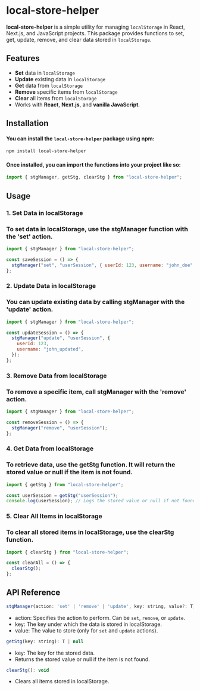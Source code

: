 # local-store-helper

**local-store-helper** is a simple utility for managing `localStorage` in React, Next.js, and JavaScript projects. This package provides functions to set, get, update, remove, and clear data stored in `localStorage`.

## Features

- **Set** data in `localStorage`
- **Update** existing data in `localStorage`
- **Get** data from `localStorage`
- **Remove** specific items from `localStorage`
- **Clear** all items from `localStorage`
- Works with **React**, **Next.js**, and **vanilla JavaScript**.

## Installation

#### You can install the `local-store-helper` package using npm:

```bash
npm install local-store-helper
```

#### Once installed, you can import the functions into your project like so:

```js
import { stgManager, getStg, clearStg } from "local-store-helper";
```

<!-- usage -->

## Usage

<!-- ---------------1---------------- -->

### 1. Set Data in localStorage

### To set data in localStorage, use the stgManager function with the 'set' action.

```js
import { stgManager } from "local-store-helper";

const saveSession = () => {
  stgManager("set", "userSession", { userId: 123, username: "john_doe" });
};
```

<!-- ---------------2---------------- -->

### 2. Update Data in localStorage

### You can update existing data by calling stgManager with the 'update' action.

```js
import { stgManager } from "local-store-helper";

const updateSession = () => {
  stgManager("update", "userSession", {
    userId: 123,
    username: "john_updated",
  });
};
```

<!-- ---------------3---------------- -->

### 3. Remove Data from localStorage

### To remove a specific item, call stgManager with the 'remove' action.

```js
import { stgManager } from "local-store-helper";

const removeSession = () => {
  stgManager("remove", "userSession");
};
```

<!-- ---------------4---------------- -->

### 4. Get Data from localStorage

### To retrieve data, use the getStg function. It will return the stored value or null if the item is not found.

```js
import { getStg } from "local-store-helper";

const userSession = getStg("userSession");
console.log(userSession); // Logs the stored value or null if not found
```

<!-- ---------------5---------------- -->

### 5. Clear All Items in localStorage

### To clear all stored items in localStorage, use the clearStg function.

```js
import { clearStg } from "local-store-helper";

const clearAll = () => {
  clearStg();
};
```

## API Reference

```js
stgManager(action: 'set' | 'remove' | 'update', key: string, value?: T): void
```

- action: Specifies the action to perform. Can be `set`, `remove`, or `update`.
- key: The key under which the data is stored in localStorage.
- value: The value to store (only for `set` and `update` actions).

```js
getStg(key: string): T | null
```

- key: The key for the stored data.
- Returns the stored value or null if the item is not found.

```js
clearStg(): void
```

- Clears all items stored in localStorage.
